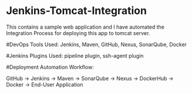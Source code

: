 # Jenkins-Tomcat-Integration
This contains a sample web application and I have automated the Integration Process for deploying this app to tomcat server.

#DevOps Tools Used:
Jenkins,
Maven,
GitHub,
Nexus,
SonarQube,
Docker

#Jenkins Plugins Used:
pipeline plugin,
ssh-agent plugin

#Deployment Automation Workflow:

GitHub -> Jenkins -> Maven -> SonarQube -> Nexus -> DockerHub -> Docker -> End-User Application
